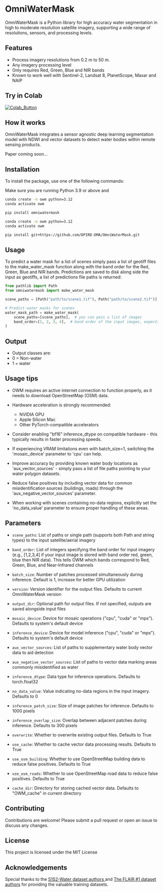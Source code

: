 # OmniWaterMask

OmniWaterMask is a Python library for high accuracy water segmentation in high to moderate resolution satellite imagery, supporting a wide range of resolutions, sensors, and processing levels.

## Features

-   Process imagery resolutions from 0.2 m to 50 m.
-   Any imagery processing level
-   Only requires Red, Green, Blue and NIR bands
-   Known to work well with Sentinel-2, Landsat 8, PlanetScope, Maxar and NAIP

## Try in Colab

[![Colab_Button]][Link]

[Link]: https://colab.research.google.com/drive/********** 'Try OmniWaterMask In Colab'

[Colab_Button]: https://img.shields.io/badge/Try%20in%20Colab-grey?style=for-the-badge&logo=google-colab

## How it works
OmniWaterMask integrates a sensor agnostic deep learning segmentation model with NDWI and vector datasets to detect water bodies within remote sensing products.

Paper coming soon...

## Installation

To install the package, use one of the following commands:

Make sure you are running Python 3.9 or above and  

```bash
conda create -n owm python=3.12
conda activate owm

pip install omniwatermask
```

```bash
conda create -n owm python=3.12
conda activate owm

pip install git+https://github.com/DPIRD-DMA/OmniWaterMask.git
```

## Usage

To predict a water mask for a list of scenes simply pass a list of geotiff files to the make_water_mask function along with the band order for the Red, Green, Blue and NIR bands. Predictions are saved to disk along side the input as geotiffs, a list of predictions file paths is returned:

```python
from pathlib import Path
from omniwatermask import make_water_mask

scene_paths = [Path("path/to/scene1.tif"), Path("path/to/scene2.tif")]

# Predict water masks for scenes
water_mask_path = make_water_mask(
    scene_paths=[scene_paths],  # you can pass a list of images
    band_order=[1, 2, 3, 4],  # band order of the input images, expects RGB+NIR
)
```
## Output
- Output classes are:
- 0 = Non-water
- 1 = water

## Usage tips

-   OWM requires an active internet connection to function properly, as it needs to download OpenStreetMap (OSM) data.
-   Hardware acceleration is strongly recommended:
    -   NVIDIA GPU
    -   Apple Silicon Mac
    -   Other PyTorch-compatible accelerators
-   Consider enabling "bf16" inference_dtype on compatible hardware - this typically results in faster processing speeds.
-   If experiencing VRAM limitations even with batch_size=1, switching the 'mosaic_device' parameter to 'cpu' can help.
-   Improve accuracy by providing known water body locations as 'aux_vector_sources' - simply pass a list of file paths pointing to your water polygon datasets.
-   Reduce false positives by including vector data for common misidentification sources (buildings, roads) through the 'aux_negative_vector_sources' parameter.

-   When working with scenes containing no-data regions, explicitly set the 'no_data_value' parameter to ensure proper handling of these areas.


## Parameters

-    `scene_paths`: List of paths or single path (supports both Path and string types) to the input satellite/aerial imagery

-    `band_order`: List of integers specifying the band order for input imagery (e.g., [1,2,3,4] if your input image is stored with band order red, green, blue then NIR data). This tells OWM which bands correspond to Red, Green, Blue, and Near-Infrared channels

-    `batch_size`: Number of patches processed simultaneously during inference. Default is 1, increase for better GPU utilization

-    `version`: Version identifier for the output files. Defaults to current OmniWaterMask version

-    `output_dir`: Optional path for output files. If not specified, outputs are saved alongside input files

-    `mosaic_device`: Device for mosaic operations ("cpu", "cuda" or "mps"). Defaults to system's default device

-    `inference_device`: Device for model inference ("cpu", "cuda" or "mps"). Defaults to system's default device

-    `aux_vector_sources`: List of paths to supplementary water body vector data to aid detection

-    `aux_negative_vector_sources`: List of paths to vector data marking areas commonly misidentified as water

-    `inference_dtype`: Data type for inference operations. Defaults to torch.float32

-    `no_data_value`: Value indicating no-data regions in the input imagery. Defaults to 0

-    `inference_patch_size`: Size of image patches for inference. Defaults to 1000 pixels

-    `inference_overlap_size`: Overlap between adjacent patches during inference. Defaults to 300 pixels

-    `overwrite`: Whether to overwrite existing output files. Defaults to True

-    `use_cache`: Whether to cache vector data processing results. Defaults to True

-    `use_osm_building`: Whether to use OpenStreetMap building data to reduce false positives. Defaults to True

-    `use_osm_roads`: Whether to use OpenStreetMap road data to reduce false positives. Defaults to True

-    `cache_dir`: Directory for storing cached vector data. Defaults to "OWM_cache" in current directory


## Contributing

Contributions are welcome! Please submit a pull request or open an issue to discuss any changes.

## License

This project is licensed under the MIT License

## Acknowledgements

Special thanks to the [S1S2-Water dataset authors ](https://github.com/MWieland/s1s2_water) and [The FLAIR #1 dataset authors](https://ignf.github.io/FLAIR/) for providing the valuable training datasets.
